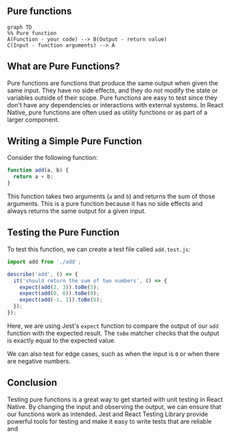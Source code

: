 ## Pure functions

```mermaid
graph TD
%% Pure function
A(Function - your code) --> B(Output - return value)
C(Input - function arguments) --> A
```

## What are Pure Functions?

Pure functions are functions that produce the same output when given the same input. They have no side effects, and they do not modify the state or variables outside of their scope. Pure functions are easy to test since they don't have any dependencies or interactions with external systems. In React Native, pure functions are often used as utility functions or as part of a larger component.

## Writing a Simple Pure Function

Consider the following function:

```js
function add(a, b) {
  return a + b;
}
```

This function takes two arguments (`a` and `b`) and returns the sum of those arguments. This is a pure function because it has no side effects and always returns the same output for a given input.

## Testing the Pure Function

To test this function, we can create a test file called `add.test.js`:

```js
import add from './add';

describe('add', () => {
  it('should return the sum of two numbers', () => {
    expect(add(2, 3)).toBe(5);
    expect(add(0, 0)).toBe(0);
    expect(add(-1, 1)).toBe(0);
  });
});
```

Here, we are using Jest's `expect` function to compare the output of our `add` function with the expected result. The `toBe` matcher checks that the output is exactly equal to the expected value.

We can also test for edge cases, such as when the input is `0` or when there are negative numbers.

## Conclusion

Testing pure functions is a great way to get started with unit testing in React Native. By changing the input and observing the output, we can ensure that our functions work as intended. Jest and React Testing Library provide powerful tools for testing and make it easy to write tests that are reliable and
